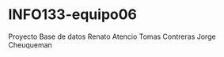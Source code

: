 # INFO133-equipo06
Proyecto Base de datos
    <Integrantes>
        Renato Atencio
        Tomas Contreras
        Jorge Cheuqueman
    
